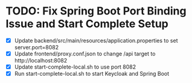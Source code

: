 # TODO: Fix Spring Boot Port Binding Issue and Start Complete Setup

- [x] Update backend/src/main/resources/application.properties to set server.port=8082
- [x] Update frontend/proxy.conf.json to change /api target to http://localhost:8082
- [x] Update start-complete-local.sh to use port 8082
- [x] Run start-complete-local.sh to start Keycloak and Spring Boot

